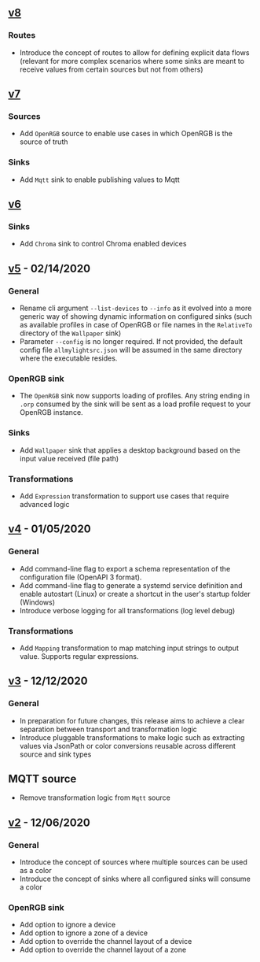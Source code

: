 ## [v8]

### Routes
- Introduce the concept of routes to allow for defining explicit data flows 
  (relevant for more complex scenarios where some sinks are meant to receive 
  values from certain sources but not from others)
  

## [v7]

### Sources
- Add `OpenRGB` source to enable use cases in which OpenRGB is the source of 
truth

### Sinks
- Add `Mqtt` sink to enable publishing values to Mqtt
## [v6]

### Sinks
- Add `Chroma` sink to control Chroma enabled devices

## [v5] - 02/14/2020

### General
- Rename cli argument `--list-devices` to `--info` as it evolved into a more 
generic way of showing dynamic information on configured sinks (such as available 
profiles in case of OpenRGB or file names in the `RelativeTo` directory of the 
`Wallpaper` sink)
- Parameter `--config` is no longer required. If not provided, the default config 
file `allmylightsrc.json` will be assumed in the same directory where the 
executable resides.

### OpenRGB sink
- The `OpenRGB` sink now supports loading of profiles. Any string ending in `.orp` 
consumed by the sink will be sent as a load profile request to your OpenRGB instance.

### Sinks
- Add `Wallpaper` sink that applies a desktop background based on the input value 
received (file path)
### Transformations
- Add `Expression` transformation to support use cases that require advanced logic

## [v4] - 01/05/2020

### General
- Add command-line flag to export a schema representation of the configuration 
file (OpenAPI 3 format).
- Add command-line flag to generate a systemd service definition and enable 
autostart (Linux) or create a shortcut in the user's startup folder (Windows)
- Introduce verbose logging for all transformations (log level debug)

### Transformations
- Add `Mapping` transformation to map matching input strings to output value.
Supports regular expressions.

## [v3] - 12/12/2020
### General
- In preparation for future changes, this release aims to achieve a clear 
separation between transport and transformation logic
- Introduce pluggable transformations to make logic such as extracting values 
via JsonPath or color conversions reusable across different source and sink types
## MQTT source
- Remove transformation logic from `Mqtt` source

## [v2] - 12/06/2020
### General
- Introduce the concept of sources where multiple sources can be used as a color 
- Introduce the concept of sinks where all configured sinks will consume a color
### OpenRGB sink
- Add option to ignore a device
- Add option to ignore a zone of a device
- Add option to override the channel layout of a device
- Add option to override the channel layout of a zone

[v8]: https://github.com/sparten11740/allmylights/compare/v7...v8
[v7]: https://github.com/sparten11740/allmylights/compare/v6...v7
[v6]: https://github.com/sparten11740/allmylights/compare/v5...v6
[v5]: https://github.com/sparten11740/allmylights/compare/v4...v5
[v4]: https://github.com/sparten11740/allmylights/compare/v3...v4
[v3]: https://github.com/sparten11740/allmylights/compare/v2...v3
[v2]: https://github.com/sparten11740/allmylights/compare/v1...v2
